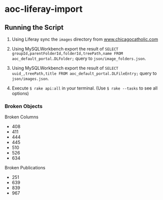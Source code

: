 # aoc-liferay-import

## Running the Script
1. Using Liferay sync the `images` directory from www.chicagocatholic.com 

2. Using MySQLWorkbench export the result of `SELECT groupId,parentFolderId,folderId,treePath,name FROM aoc_default_portal.DLFolder;` query to `json/image_folders.json`.

3. Using MySQLWorkbench export the result of `SELECT uuid_,treePath,title FROM aoc_default_portal.DLFileEntry;` query to `json/images.json`.

4. Execute `$ rake api:all` in your terminal. (Use `$ rake --tasks` to see all options)


### Broken Objects
Broken Columns

- 408
- 411
- 444
- 445
- 510
- 526
- 634

Broken Publications

- 251
- 639
- 839
- 967